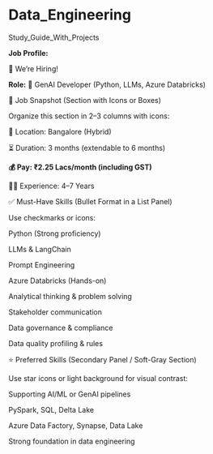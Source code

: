 # Data_Engineering
Study_Guide_With_Projects


**Job Profile:**

📢 We’re Hiring!


**Role:**
💼 GenAI Developer (Python, LLMs, Azure Databricks)

📍 Job Snapshot (Section with Icons or Boxes)

Organize this section in 2–3 columns with icons:

📍 Location: Bangalore (Hybrid)

⏳ Duration: 3 months (extendable to 6 months)

**💰 Pay: ₹2.25 Lacs/month (including GST)**

🧑‍💼 Experience: 4–7 Years


✅ Must-Have Skills (Bullet Format in a List Panel)

Use checkmarks or icons:

Python (Strong proficiency)

LLMs & LangChain

Prompt Engineering

Azure Databricks (Hands-on)

Analytical thinking & problem solving

Stakeholder communication

Data governance & compliance

Data quality profiling & rules



⭐ Preferred Skills (Secondary Panel / Soft-Gray Section)

Use star icons or light background for visual contrast:

Supporting AI/ML or GenAI pipelines

PySpark, SQL, Delta Lake

Azure Data Factory, Synapse, Data Lake

Strong foundation in data engineering

